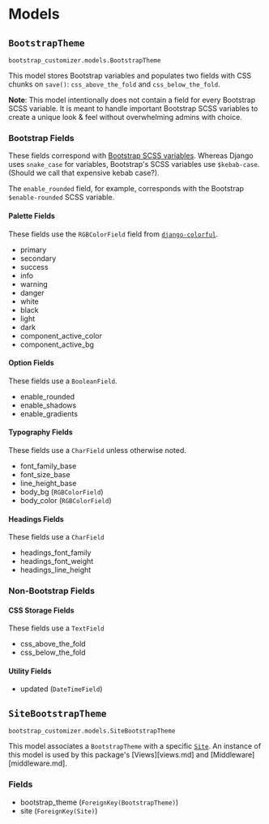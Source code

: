 # Models

## `BootstrapTheme`

`bootstrap_customizer.models.BootstrapTheme`

This model stores Bootstrap variables and populates two fields with CSS chunks on `save()`: `css_above_the_fold` and `css_below_the_fold`.

**Note**: This model intentionally does not contain a field for every Bootstrap SCSS variable. It is meant to handle important Bootstrap SCSS variables to create a unique look & feel without overwhelming admins with choice.


### Bootstrap Fields

These fields correspond with [Bootstrap SCSS variables](https://github.com/twbs/bootstrap/blob/v4-dev/scss/_variables.scss). Whereas Django uses `snake_case` for variables, Bootstrap's SCSS variables use `$kebab-case`. (Should we call that expensive kebab case?).

The `enable_rounded` field, for example, corresponds with the Bootstrap `$enable-rounded` SCSS variable.


#### Palette Fields

These fields use the `RGBColorField` field from [`django-colorful`](https://github.com/charettes/django-colorful).

- primary
- secondary
- success
- info
- warning
- danger
- white
- black
- light
- dark
- component_active_color
- component_active_bg


#### Option Fields

These fields use a `BooleanField`.

- enable_rounded
- enable_shadows
- enable_gradients


#### Typography Fields

These fields use a `CharField` unless otherwise noted.

- font_family_base
- font_size_base 
- line_height_base
- body_bg (`RGBColorField`)
- body_color (`RGBColorField`)


#### Headings Fields

These fields use a `CharField`

- headings_font_family
- headings_font_weight
- headings_line_height


### Non-Bootstrap Fields

#### CSS Storage Fields

These fields use a `TextField`

- css_above_the_fold
- css_below_the_fold


#### Utility Fields

- updated (`DateTimeField`)


## `SiteBootstrapTheme`

`bootstrap_customizer.models.SiteBootstrapTheme`

This model associates a `BootstrapTheme` with a specific [`Site`](https://docs.djangoproject.com/en/2.1/ref/contrib/sites/#django.contrib.sites.models.Site). An instance of this model is used by this package's [Views][views.md] and [Middleware][middleware.md].

### Fields

- bootstrap_theme (`ForeignKey(BootstrapTheme)`)
- site (`ForeignKey(Site)`)
